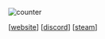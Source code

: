 ![counter](https://count.getloli.com/get/@uhIgnacio?theme=gelbooru)

[[website](https://igna.rocks)] [[discord](https://discord.com/users/888960947438370837)] [[steam](https://steamcommunity.com/id/nulIed)]
 <!-- [[name](https://example.com)] --> 
